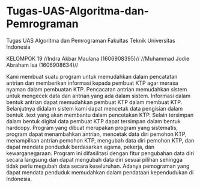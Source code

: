 # Tugas-UAS-Algoritma-dan-Pemrograman
Tugas UAS Algoritma dan Pemrograman Fakultas Teknik Universitas Indonesia

KELOMPOK 19
//Indra Akbar Maulana (1606908395)//
//Muhammad Jodie Abraham Isa (1606908634)//

Kami membuat suatu program untuk memudahkan dalam pencatatan antrian dan memberikan informasi  kepada pembuat KTP agar merasa nyaman dalam pembuatan KTP. Pencacatan antrian memudahkan sistem untuk mengecek data dan antrian yang ada dalam sistem. Informasi dalam bentuk antrian dapat memudahkan pembuat KTP dalam membuat KTP. Selanjutnya didalam sistem kami dapat mencetak data pengisian dalam bentuk .text yang akan membantu dalam pencetakan KTP. Selain tersimpan dalam bentuk digital data pembuat KTP dapat tersimpan dalam bentuk hardcopy. 
Program yang dibuat merupakan program yang sistematis, program dapat menambahkan antrian, mencetak data diri pemohon KTP, menampilkan antrian pemohon KTP, mengubah data diri pemohon KTP, dan dapat mendata penduduk berdasarkan agama, pekerja, dan kewarganegaraan. Program ini difasilitasi dengan fitur pengubahan data diri secara langsung dan dapat mengubah data diri sesuai pilihan sehingga tidak perlu megubah data secara keseluruhan. Adanya pemograman yang dapat mendata penduduk memudahkan dalam pendataan kependudukan di Indonesia. 
